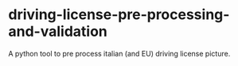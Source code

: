 # driving-license-pre-processing-and-validation
A python tool to pre process italian (and EU) driving license picture.
